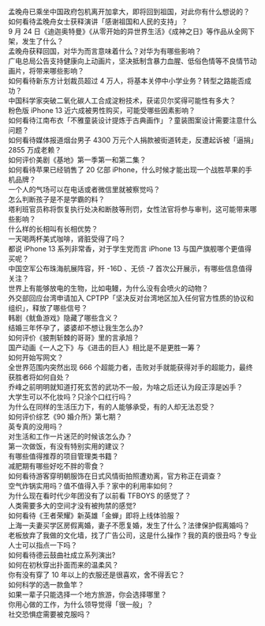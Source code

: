 孟晚舟已乘坐中国政府包机离开加拿大，即将回到祖国，对此你有什么想说的？  
如何看待孟晚舟女士获释演讲「感谢祖国和人民的支持」？  
9 月 24 日《迪迦奥特曼》《从零开始的异世界生活》《成神之日》等作品从全网下架，发生了什么？  
孟晚舟获释回国，对华为而言意味着什么？对华为有哪些影响？  
广电总局公告支持健康向上动画片，坚决抵制含暴力血腥、低俗色情等不良情节动画片，将带来哪些影响？  
如何看待新东方计划裁员超过 4 万人，将基本关停中小学业务？转型之路能否成功？  
中国科学家突破二氧化碳人工合成淀粉技术，获诺贝尔奖得可能性有多大？  
粉色版 iPhone 13 近六成被男性购买，可能受哪些因素影响？  
如何看待江南布衣「不雅童装设计提炼于古典画作」？童装图案设计需要注意什么问题？  
如何看待媒体报道烟台男子 4300 万元个人捐款被街道转走，反遭起诉被「逼捐」2855 万成老赖？  
如何评价美剧《基地》第一季第一和第二集？  
如何看待苹果已经销售了 20 亿部 iPhone，什么时候才能出现一个战胜苹果的手机品牌？  
一个人的气场可以在电话或者微信里就被察觉吗？  
怎么判断孩子是不是学霸的料？  
塔利班官员称将恢复执行处决和断肢等刑罚，女性法官将参与审判，这可能带来哪些影响？  
什么样的长相叫有长相优势？  
一天喝两杯美式咖啡，肾脏受得了吗？  
都说 iPhone 13 系列非常香，对于学生党而言 iPhone 13 与国产旗舰哪个更值得买呢？  
中国空军公布珠海航展阵容，歼 -16D 、无侦 -7 首次公开展示，有哪些信息值得关注？  
世界上有能够放电的生物，比如电鳗，为什么没有会喷火的动物？  
外交部回应台湾申请加入 CPTPP「坚决反对台湾地区加入任何官方性质的协议和组织」，释放了哪些信号？  
韩剧《鱿鱼游戏》隐藏了哪些含义？  
结婚三年怀孕了，婆婆却不想让我生怎么办?  
如何评价《披荆斩棘的哥哥》里的言承旭？  
国产动画《一人之下》与《进击的巨人》相比是不是更胜一筹？  
如何开始写网文？  
全世界范围内突然出现 666 个超能力者，击败对手就能获得对手的超能力，最终获胜者将如何自处？  
乔峰之前明明就知道打死玄苦的武功不一般，为啥之后还认为段正淳是凶手？  
大学生可以不化妆吗？只涂个口红行吗？  
为什么在同样的生活压力下，有的人能够承受，有的人却无法忍受？  
如何评价综艺《90 婚介所》第七期？  
英专真的没用吗？  
对生活和工作一片迷茫的时候该怎么办？  
第一次做饭，有没有特别实用的建议？  
有哪些值得推荐的项目管理类书籍？  
减肥期有哪些好吃不胖的零食？  
如何看待游客穿明朝服饰在日式风情街拍照遭劝离，官方称正在调查？  
空气炸锅实用吗？值不值得入手？家中的利用率如何？  
为什么现在看时代少年团没有了以前看 TFBOYS 的感觉了？  
人类需要多大的空间才没有被拘禁的感觉?  
如何看待《王者荣耀》新英雄「金蝉」即将上线体验服？  
上海一夫妻买学区房假离婚，妻子不愿复婚，发生了什么？法律保护假离婚吗？  
老板放弃了我做的文化墙，找了广告公司，这是什么操作？我的真的很丑吗？专业人士可以指点一下吗？  
如何看待德云鼓曲社成立系列演出?  
如何在初秋穿出扑面而来的温柔风？  
你有没有穿了 10 年以上的衣服还是很喜欢，舍不得丢它？  
如何科学的选一款鱼竿？  
如果一辈子只能选择一个地方旅游，你会选择哪里？  
你用心做的工作，为什么领导觉得「很一般」？  
社交恐惧症需要被克服吗？  
